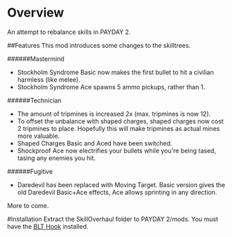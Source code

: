 # Overview
An attempt to rebalance skills in PAYDAY 2.

##Features
This mod introduces some changes to the skilltrees.

######Mastermind
* Stockholm Syndrome Basic now makes the first bullet to hit a civilian harmless (like melee).
* Stockholm Syndrome Ace spawns 5 ammo pickups, rather than 1.

######Technician
* The amount of tripmines is increased 2x (max. tripmines is now 12).
* To offset the unbalance with shaped charges, shaped charges now cost 2 tripmines to place. Hopefully this will make tripmines as actual mines more valuable.
* Shaped Charges Basic and Aced have been switched.
* Shockproof Ace now electrifies your bullets while you're being tased, tasing any enemies you hit.

######Fugitive
* Daredevil has been replaced with Moving Target. Basic version gives the old Daredevil Basic+Ace effects, Ace allows sprinting in any direction.

More to come.

#Installation
Extract the SkillOverhaul folder to PAYDAY 2/mods. You must have the [BLT Hook](http://paydaymods.com/download/) installed.
